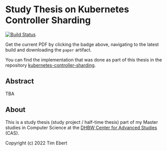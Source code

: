 # Study Thesis on Kubernetes Controller Sharding

[![Build Status](https://github.com/timebertt/thesis-controller-sharding/actions/workflows/build.yaml/badge.svg)](https://github.com/timebertt/thesis-controller-sharding/actions/workflows/build.yaml)

Get the current PDF by clicking the badge above️, navigating to the latest build and downloading the `paper` artifact.

You can find the implementation that was done as part of this thesis in the repository [kubernetes-controller-sharding](https://github.com/timebertt/kubernetes-controller-sharding).

## Abstract

TBA

## About

This is a study thesis (study project / half-time thesis) part of my Master studies in Computer Science at the [DHBW Center for Advanced Studies](https://www.cas.dhbw.de/) (CAS).

Copyright (c) 2022 Tim Ebert
